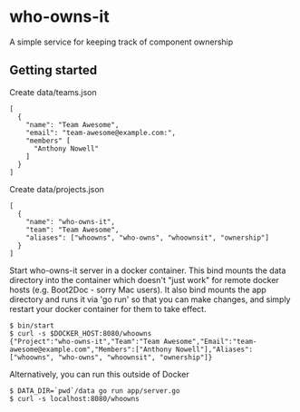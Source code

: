 who-owns-it
===========

A simple service for keeping track of component ownership


Getting started
---------------

Create data/teams.json

    [
      {
        "name": "Team Awesome",
        "email": "team-awesome@example.com:",
        "members" [
          "Anthony Nowell"
        ]
      }
    ]


Create data/projects.json

    [
      {
        "name": "who-owns-it",
        "team": "Team Awesome",
        "aliases": ["whoowns", "who-owns", "whoownsit", "ownership"]
      }
    ]

Start who-owns-it server in a docker container. This bind mounts the data directory into the container which doesn't "just work" for remote docker hosts (e.g. Boot2Doc - sorry Mac users). It also bind mounts the app directory and runs it via 'go run' so that you can make changes, and simply restart your docker container for them to take effect.
    
    $ bin/start
    $ curl -s $DOCKER_HOST:8080/whoowns
    {"Project":"who-owns-it","Team":"Team Awesome","Email":"team-awesome@example.com","Members":["Anthony Nowell"],"Aliases":["whoowns", "who-owns", "whoownsit", "ownership"]}
    
    
Alternatively, you can run this outside of Docker
  
    $ DATA_DIR=`pwd`/data go run app/server.go
    $ curl -s localhost:8080/whoowns 
